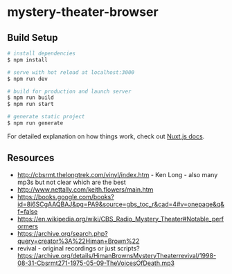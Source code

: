 # mystery-theater-browser

## Build Setup

```bash
# install dependencies
$ npm install

# serve with hot reload at localhost:3000
$ npm run dev

# build for production and launch server
$ npm run build
$ npm run start

# generate static project
$ npm run generate
```

For detailed explanation on how things work, check out [Nuxt.js docs](https://nuxtjs.org).

## Resources

* http://cbsrmt.thelongtrek.com/vinyl/index.htm  - Ken Long - also many mp3s but not clear which are the best
* http://www.nettally.com/keith.flowers/main.htm
* https://books.google.com/books?id=8i6SCgAAQBAJ&pg=PA9&source=gbs_toc_r&cad=4#v=onepage&q&f=false
* https://en.wikipedia.org/wiki/CBS_Radio_Mystery_Theater#Notable_performers
* https://archive.org/search.php?query=creator%3A%22Himan+Brown%22
* revival - original recordings or just scripts? https://archive.org/details/HimanBrownsMysteryTheaterrevival/1998-08-31-Cbsrmt271-1975-05-09-TheVoicesOfDeath.mp3
